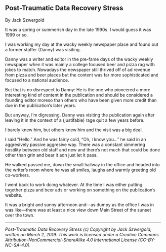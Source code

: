 ## Post-Traumatic Data Recovery Stress

By Jack Szwergold

It was a spring or summerish day in the late 1990s. I would guess it was 1999 or so.

I was working my day at the wacky weekly newspaper place and found out a former staffer (Danny) was visiting.

Danny was a writer and editor in the pre-fame days of the wacky weekly newspaper when it was mainly a college focused beer and pizza rag with jokes to match. Nowadays the newspaper still thrived off of ad revenue from pizza and beer places but the content was far more sophisticated and focused to a national audience.

But that is no disrespect to Danny: He is the one who pioneered a more interesting kind of content in the publication and should be considered a founding editor moreso than others who have been given more credit than due in the publication’s later years.

But anyway, I’m digressing. Danny was visiting the publication again after leaving it in the context of a (justifable) rage quit a few years before.

I barely knew him, but others knew him and the visit was a big deal.

I said “Hello.” And he was fairly cold, “Oh, I know you…” he said in an aggresively passive aggresive way. There was a constant simmering hostility between old staff and new and there’s not much that could be done other than grin and bear it adn just let it pass.

He walked passed me, down the small hallway in the office and headed into the writer’s room where he was all smiles, laughs and warmly greeting old co-workers.

I went back to work doing whatever. At the time I was either putting together pizza and beer ads or working on something on the publication’s website.

It was a bright and sunny afternoon and—as dumpy as the office I was in was like—there was at least a nice view down Main Street of the sunset over the town.

***

*Post-Traumatic Data Recovery Stress (c) Copyright by Jack Szwergold; written on March 2, 2019. This work is licensed under a Creative Commons Attribution-NonCommercial-ShareAlike 4.0 International License (CC-BY-NC-SA-4.0).*